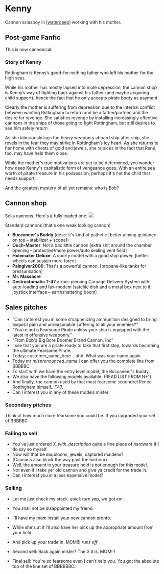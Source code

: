 # Kenny
Cannon salesboy in [[waterdeep]] working with his mother.

## Post-game Fanfic
This is now cannonical.

### Story of Kenny
Rottingham is Kenny’s good-for-nothing father who left his mother for the high seas.

While his mother has mostly lapsed into mute depression, the cannon shop is Kenny’s way of fighting back against his father (and maybe acquiring child support), hence the fact that he only accepts pirate booty as payment.

Clearly the mother is suffering from depression due to the internal conflict between wanting Rottingham to return and be a father/partner, and the desire for revenge. She satisfies revenge by installing increasingly effective cannons in the ships of those going to fight Rottingham, but still desires to see him safely return.

As she laboriously lugs the heavy weaponry aboard ship after ship, she revels in the fear they may strike in Rottingham’s icy heart.  As she returns to her home with chests of gold and jewels, she rejoices in the fact that René, too, may have held them close.

While the mother's true motivations are yet to be determined, you wonder how deep Kenny's capitalistic form of vengeance goes. With an entire sea worth of pirate treasure in his possession, perhaps it's not the child that needs support.

And the greatest mystery of all yet remains: who is Bob?

## Cannon shop
Sells cannons. Here's a fully loaded one:
![](artemis-cannon.png)

Standard cannons (that's one weak looking cannon)

- **Buccaneer's Buddy** (desc: it's kind of pathetic [better aiming guidance on top – stabilizer + scope])
- **Ouch-Master**: Not a bad little cannon [extra shit around the chamber opening – protective/more power/auto sealing vent field]
- **Holemaker Deluxe**: A sporty model with a good stop power. [better wheels can sustain more force]
- **Paingiver2000**: That's a powerful cannon. [propane-like tanks for pressurisation]
- **Mr. Massacre**
- **Destructomatic T-47** armor-piercing Carnage Delivery System with auto-loading and fax-modem [satelite dish and a metal box next to it, joystick interface – earthshattering boom]

## Sales pitches
- "Can I interest you in some shrapnelizing ammunition designed to bring exquisit pain and unreasonable suffering to all your enemies?"
- "You're not a Fearsome Pirate unless your ship is equipped with the latest in offensive weaponry."
- "From Bob's Big Bore Boomer Brand Cannon, Inc"
- I see that you are a pirate ready to take that first step, towards becoming the ultimate Fearsome Pirate.
- Today; customer_name_here... uhh. What was your name again.
- Today mr _mispronounced_name_ I can offer you the complete line from BBBBBC
- To start with we have the entry level model, the Buccaneer's Buddy.
- We also have the following models available: (READ LIST FROM N+1)
- And finally, the cannon used by that most fearsome scoundrel Renee Rottingham himself...T47.
- Can I interest you in any of these models mister.

### Secondary pitches
Think of how much more fearsome you could be. If you upgraded your set of BBBBBC

### Failing to sell
- You've just ordered _X_with_description_ quite a fine piece of hardware if I do say so myself.
- Now will that be doubloons, jewels, captured maidens?
- (Cannons also block the way past the harbour)
- Well, the amount in your treasure hold is not enough for this model.
- Not even if I take yer old cannon and give ya credit for the trade in.
- Can I interest you in a less expensive model?

### Selling
- Let me just check my stack. *quick turn* yep, we got em.
- You shall not be disappointed my friend.
- I'll have my mom install your new cannon pronto.
- While she's at it I'll also have her pick up the appropriate amount from your hold.
- And pick up your trade in. MOM!!! *runs off*

- Second sell: Back again mister? The _X_ it is. MOM!!!
- Final sell: You're so fearsome even I can't help you. You got the absolute top of the line set of BBBBBBC.

[//begin]: # "Autogenerated link references for markdown compatibility"
[waterdeep]: ../waterdeep/waterdeep "Waterdeep"
[//end]: # "Autogenerated link references"
